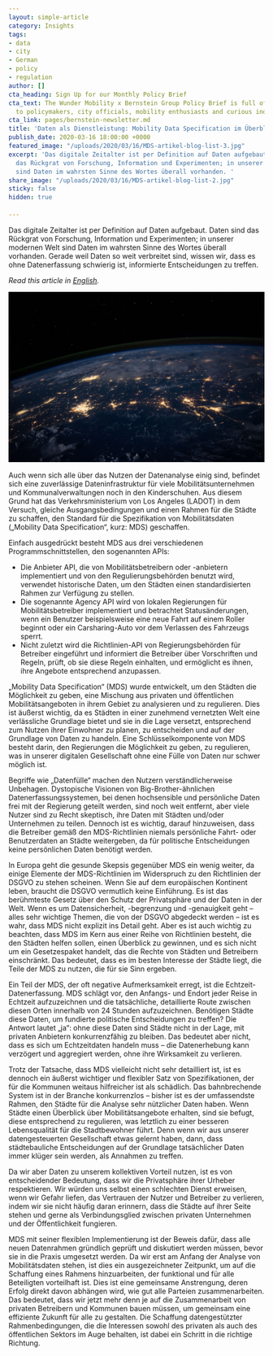 ```yaml
---
layout: simple-article
category: Insights
tags:
- data
- city
- German
- policy
- regulation
author: []
cta_heading: Sign Up for our Monthly Policy Brief
cta_text: The Wunder Mobility x Bernstein Group Policy Brief is full of articles relevant
  to policymakers, city officials, mobility enthusiasts and curious industry followers.
cta_link: pages/bernstein-newsletter.md
title: 'Daten als Dienstleistung: Mobility Data Specification im Überblick'
publish_date: 2020-03-16 18:00:00 +0000
featured_image: "/uploads/2020/03/16/MDS-artikel-blog-list-3.jpg"
excerpt: 'Das digitale Zeitalter ist per Definition auf Daten aufgebaut. Daten sind
  das Rückgrat von Forschung, Information und Experimenten; in unserer modernen Welt
  sind Daten im wahrsten Sinne des Wortes überall vorhanden. '
share_image: "/uploads/2020/03/16/MDS-artikel-blog-list-2.jpg"
sticky: false
hidden: true

---
```

Das digitale Zeitalter ist per Definition auf Daten aufgebaut. Daten sind das Rückgrat von Forschung, Information und Experimenten; in unserer modernen Welt sind Daten im wahrsten Sinne des Wortes überall vorhanden. Gerade weil Daten so weit verbreitet sind, wissen wir, dass es ohne Datenerfassung schwierig ist, informierte Entscheidungen zu treffen.

_Read this article in_ [_English_](https://www.wundermobility.com/blog/data-as-a-service-mobility-data-specification-at-a-glance)_._

![](/uploads/2020/03/16/MBS-artikel-blog-body-no-text-1.jpg)

Auch wenn sich alle über das Nutzen der Datenanalyse einig sind, befindet sich eine zuverlässige Dateninfrastruktur für viele Mobilitätsunternehmen und Kommunalverwaltungen noch in den Kinderschuhen. Aus diesem Grund hat das Verkehrsministerium von Los Angeles (LADOT) in dem Versuch, gleiche Ausgangsbedingungen und einen Rahmen für die Städte zu schaffen, den Standard für die Spezifikation von Mobilitätsdaten („Mobility Data Specification“, kurz: MDS) geschaffen.

Einfach ausgedrückt besteht MDS aus drei verschiedenen Programmschnittstellen, den sogenannten APIs:

* Die Anbieter API, die von Mobilitätsbetreibern oder -anbietern implementiert und von den Regulierungsbehörden benutzt wird, verwendet historische Daten, um den Städten einen standardisierten Rahmen zur Verfügung zu stellen.
* Die sogenannte Agency API wird von lokalen Regierungen für Mobilitätsbetreiber implementiert und betrachtet Statusänderungen, wenn ein Benutzer beispielsweise eine neue Fahrt auf einem Roller beginnt oder ein Carsharing-Auto vor dem Verlassen des Fahrzeugs sperrt.
* Nicht zuletzt wird die Richtlinien-API von Regierungsbehörden für Betreiber eingeführt und informiert die Betreiber über Vorschriften und Regeln, prüft, ob sie diese Regeln einhalten, und ermöglicht es ihnen, ihre Angebote entsprechend anzupassen.

„Mobility Data Specification“ (MDS) wurde entwickelt, um den Städten die Möglichkeit zu geben, eine Mischung aus privaten und öffentlichen Mobilitätsangeboten in ihrem Gebiet zu analysieren und zu regulieren. Dies ist äußerst wichtig, da es Städten in einer zunehmend vernetzten Welt eine verlässliche Grundlage bietet und sie in die Lage versetzt, entsprechend zum Nutzen ihrer Einwohner zu planen, zu entscheiden und auf der Grundlage von Daten zu handeln. Eine Schlüsselkomponente von MDS besteht darin, den Regierungen die Möglichkeit zu geben, zu regulieren, was in unserer digitalen Gesellschaft ohne eine Fülle von Daten nur schwer möglich ist.

Begriffe wie „Datenfülle“ machen den Nutzern verständlicherweise Unbehagen. Dystopische Visionen von Big-Brother-ähnlichen Datenerfassungssystemen, bei denen hochsensible und persönliche Daten frei mit der Regierung geteilt werden, sind noch weit entfernt, aber viele Nutzer sind zu Recht skeptisch, ihre Daten mit Städten und/oder Unternehmen zu teilen. Dennoch ist es wichtig, darauf hinzuweisen, dass die Betreiber gemäß den MDS-Richtlinien niemals persönliche Fahrt- oder Benutzerdaten an Städte weitergeben, da für politische Entscheidungen keine persönlichen Daten benötigt werden.­­

In Europa geht die gesunde Skepsis gegenüber MDS ein wenig weiter, da einige Elemente der MDS-Richtlinien im Widerspruch zu den Richtlinien der DSGVO zu stehen scheinen. Wenn Sie auf dem europäischen Kontinent leben, braucht die DSGVO vermutlich keine Einführung. Es ist das berühmteste Gesetz über den Schutz der Privatsphäre und der Daten in der Welt. Wenn es um Datensicherheit, -begrenzung und -genauigkeit geht – alles sehr wichtige Themen, die von der DSGVO abgedeckt werden – ist es wahr, dass MDS nicht explizit ins Detail geht. Aber es ist auch wichtig zu beachten, dass MDS im Kern aus einer Reihe von Richtlinien besteht, die den Städten helfen sollen, einen Überblick zu gewinnen, und es sich nicht um ein Gesetzespaket handelt, das die Rechte von Städten und Betreibern einschränkt. Das bedeutet, dass es im besten Interesse der Städte liegt, die Teile der MDS zu nutzen, die für sie Sinn ergeben.

Ein Teil der MDS, der oft negative Aufmerksamkeit erregt, ist die Echtzeit-Datenerfassung. MDS schlägt vor, den Anfangs- und Endort jeder Reise in Echtzeit aufzuzeichnen und die tatsächliche, detaillierte Route zwischen diesen Orten innerhalb von 24 Stunden aufzuzeichnen. Benötigen Städte diese Daten, um fundierte politische Entscheidungen zu treffen? Die Antwort lautet „ja“: ohne diese Daten sind Städte nicht in der Lage, mit privaten Anbietern konkurrenzfähig zu bleiben. Das bedeutet aber nicht, dass es sich um Echtzeitdaten handeln muss – die Datenerhebung kann verzögert und aggregiert werden, ohne ihre Wirksamkeit zu verlieren.

Trotz der Tatsache, dass MDS vielleicht nicht sehr detailliert ist, ist es dennoch ein äußerst wichtiger und flexibler Satz von Spezifikationen, der für die Kommunen weitaus hilfreicher ist als schädlich. Das bahnbrechende System ist in der Branche konkurrenzlos – bisher ist es der umfassendste Rahmen, den Städte für die Analyse sehr nützlicher Daten haben. Wenn Städte einen Überblick über Mobilitätsangebote erhalten, sind sie befugt, diese entsprechend zu regulieren, was letztlich zu einer besseren Lebensqualität für die Stadtbewohner führt. Denn wenn wir aus unserer datengesteuerten Gesellschaft etwas gelernt haben, dann, dass städtebauliche Entscheidungen auf der Grundlage tatsächlicher Daten immer klüger sein werden, als Annahmen zu treffen.

Da wir aber Daten zu unserem kollektiven Vorteil nutzen, ist es von entscheidender Bedeutung, dass wir die Privatsphäre ihrer Urheber respektieren. Wir würden uns selbst einen schlechten Dienst erweisen, wenn wir Gefahr liefen, das Vertrauen der Nutzer und Betreiber zu verlieren, indem wir sie nicht häufig daran erinnern, dass die Städte auf ihrer Seite stehen und gerne als Verbindungsglied zwischen privaten Unternehmen und der Öffentlichkeit fungieren.

MDS mit seiner flexiblen Implementierung ist der Beweis dafür, dass alle neuen Datenrahmen gründlich geprüft und diskutiert werden müssen, bevor sie in die Praxis umgesetzt werden. Da wir erst am Anfang der Analyse von Mobilitätsdaten stehen, ist dies ein ausgezeichneter Zeitpunkt, um auf die Schaffung eines Rahmens hinzuarbeiten, der funktional und für alle Beteiligten vorteilhaft ist. Dies ist eine gemeinsame Anstrengung, deren Erfolg direkt davon abhängen wird, wie gut alle Parteien zusammenarbeiten. Das bedeutet, dass wir jetzt mehr denn je auf die Zusammenarbeit von privaten Betreibern und Kommunen bauen müssen, um gemeinsam eine effiziente Zukunft für alle zu gestalten. Die Schaffung datengestützter Rahmenbedingungen, die die Interessen sowohl des privaten als auch des öffentlichen Sektors im Auge behalten, ist dabei ein Schritt in die richtige Richtung.